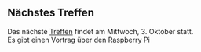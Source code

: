 ## Nächstes Treffen
Das nächste [Treffen](/Treffen/Termine/10_2018/) findet am Mittwoch, 3. Oktober statt.   
Es gibt einen Vortrag über den Raspberry Pi  

